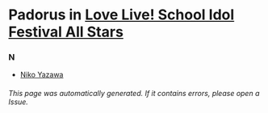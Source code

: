 # Padorus in [Love Live! School Idol Festival All Stars](https://myanimelist.net/anime/40246/Love_Live_School_Idol_Festival_All_Stars)

### N
* [Niko Yazawa](https://github.com/shadow578/Project-Padoru/blob/master/table-of-contents/characters/NikoYazawa.md)

###### This page was automatically generated. If it contains errors, please open a Issue.
